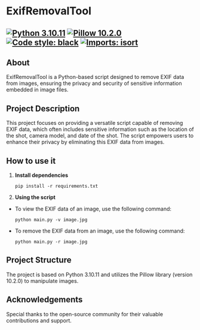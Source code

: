 ExifRemovalTool
===============

[![Python 3.10.11](https://img.shields.io/badge/python-3.10.11-blue.svg)](https://www.python.org/downloads/release/python-31011/)
[![Pillow 10.2.0](https://img.shields.io/badge/Pillow-10.2.0-blue.svg)](https://pypi.org/project/Pillow/)
[![Code style: black](https://img.shields.io/badge/code%20style-black-000000.svg)](https://github.com/psf/black)
[![Imports: isort](https://img.shields.io/badge/%20imports-isort-%231674b1?style=flat&labelColor=ef8336)](https://pycqa.github.io/isort/)
--------------------------------

About
-----

ExifRemovalTool is a Python-based script designed to remove EXIF data from images, ensuring the privacy and security of sensitive information embedded in image files.

Project Description
-------------------

This project focuses on providing a versatile script capable of removing EXIF data, which often includes sensitive information such as the location of the shot, camera model, and date of the shot. The script empowers users to enhance their privacy by eliminating this EXIF data from images.

How to use it
-------------

1. **Install dependencies**

    ```shell
    pip install -r requirements.txt
    ```

2. **Using the script**

* To view the EXIF data of an image, use the following command:

    ```shell
    python main.py -v image.jpg
    ```

* To remove the EXIF data from an image, use the following command:

    ```shell
    python main.py -r image.jpg
    ```

Project Structure
-----------------

The project is based on Python 3.10.11 and utilizes the Pillow library (version 10.2.0) to manipulate images.

Acknowledgements
----------------

Special thanks to the open-source community for their valuable contributions and support.
